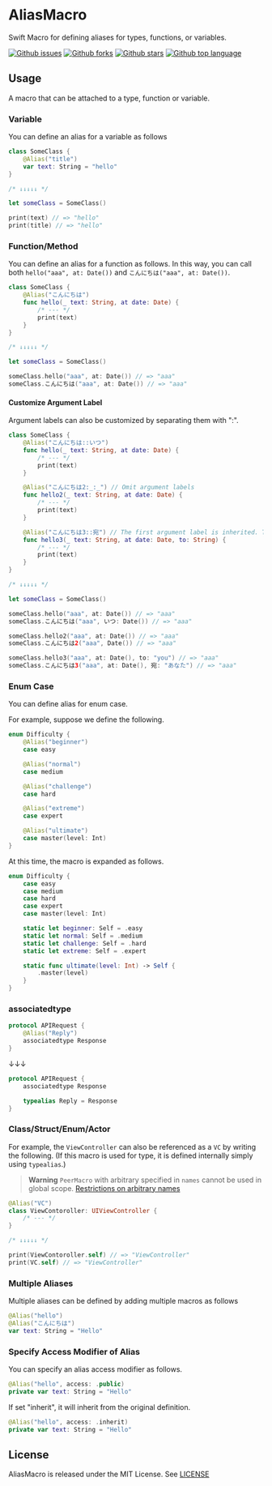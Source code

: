 # AliasMacro

Swift Macro for defining aliases for types, functions, or variables.

<!-- # Badges -->

[![Github issues](https://img.shields.io/github/issues/p-x9/AliasMacro)](https://github.com/p-x9/AliasMacro/issues)
[![Github forks](https://img.shields.io/github/forks/p-x9/AliasMacro)](https://github.com/p-x9/AliasMacro/network/members)
[![Github stars](https://img.shields.io/github/stars/p-x9/AliasMacro)](https://github.com/p-x9/AliasMacro/stargazers)
[![Github top language](https://img.shields.io/github/languages/top/p-x9/AliasMacro)](https://github.com/p-x9/AliasMacro/)

## Usage

A macro that can be attached to a type, function or variable.

### Variable

You can define an alias for a variable as follows

```swift
class SomeClass {
    @Alias("title")
    var text: String = "hello"
}

/* ↓↓↓↓↓ */

let someClass = SomeClass()

print(text) // => "hello"
print(title) // => "hello"
```

### Function/Method

You can define an alias for a function as follows.
In this way, you can call both `hello("aaa", at: Date())` and `こんにちは("aaa", at: Date())`.

```swift
class SomeClass {
    @Alias("こんにちは")
    func hello(_ text: String, at date: Date) {
        /* --- */
        print(text)
    }
}

/* ↓↓↓↓↓ */

let someClass = SomeClass()

someClass.hello("aaa", at: Date()) // => "aaa"
someClass.こんにちは("aaa", at: Date()) // => "aaa"
```

#### Customize Argument Label

Argument labels can also be customized by separating them with ":".

```swift
class SomeClass {
    @Alias("こんにちは::いつ")
    func hello(_ text: String, at date: Date) {
        /* --- */
        print(text)
    }

    @Alias("こんにちは2:_:_") // Omit argument labels
    func hello2(_ text: String, at date: Date) {
        /* --- */
        print(text)
    }

    @Alias("こんにちは3::宛") // The first argument label is inherited. The second is customized
    func hello3(_ text: String, at date: Date, to: String) {
        /* --- */
        print(text)
    }
}

/* ↓↓↓↓↓ */

let someClass = SomeClass()

someClass.hello("aaa", at: Date()) // => "aaa"
someClass.こんにちは("aaa", いつ: Date()) // => "aaa"

someClass.hello2("aaa", at: Date()) // => "aaa"
someClass.こんにちは2("aaa", Date()) // => "aaa"

someClass.hello3("aaa", at: Date(), to: "you") // => "aaa"
someClass.こんにちは3("aaa", at: Date(), 宛: "あなた") // => "aaa"
```

### Enum Case

You can define alias for enum case.

For example, suppose we define the following.

```swift
enum Difficulty {
    @Alias("beginner")
    case easy

    @Alias("normal")
    case medium

    @Alias("challenge")
    case hard

    @Alias("extreme")
    case expert

    @Alias("ultimate")
    case master(level: Int)
}
```

At this time, the macro is expanded as follows.

```swift
enum Difficulty {
    case easy
    case medium
    case hard
    case expert
    case master(level: Int)

    static let beginner: Self = .easy
    static let normal: Self = .medium
    static let challenge: Self = .hard
    static let extreme: Self = .expert

    static func ultimate(level: Int) -> Self {
        .master(level)
    }
}
```

### associatedtype

```swift
protocol APIRequest {
    @Alias("Reply")
    associatedtype Response
}
```

↓↓↓

```swift
protocol APIRequest {
    associatedtype Response

    typealias Reply = Response
}
```

### Class/Struct/Enum/Actor

For example, the `ViewController` can also be referenced as a `VC` by writing the following.
(If this macro is used for type, it is defined internally simply using `typealias`.)

> **Warning**
> `PeerMacro` with arbitrary specified in `names` cannot be used in global scope.
> [Restrictions on arbitrary names](https://github.com/apple/swift-evolution/blob/main/proposals/0389-attached-macros.md#restrictions-on-arbitrary-names)

```swift
@Alias("VC")
class ViewContoroller: UIViewController {
    /* --- */
}

/* ↓↓↓↓↓ */

print(ViewContoroller.self) // => "ViewController"
print(VC.self) // => "ViewController"
```

### Multiple Aliases

Multiple aliases can be defined by adding multiple macros as follows

```swift
@Alias("hello")
@Alias("こんにちは")
var text: String = "Hello"
```

### Specify Access Modifier of Alias

You can specify an alias access modifier as follows.

```swift
@Alias("hello", access: .public)
private var text: String = "Hello"
```

If set "inherit", it will inherit from the original definition.

```swift
@Alias("hello", access: .inherit)
private var text: String = "Hello"
```

## License

AliasMacro is released under the MIT License. See [LICENSE](./LICENSE)
